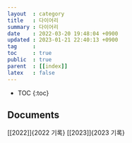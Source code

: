 ```yaml
---
layout  : category 
title   : 다이어리 
summary : 다이어리 
date    : 2022-03-20 19:48:04 +0900
updated : 2023-01-21 22:40:13 +0900
tag     : 
toc     : true
public  : true
parent  : [[index]]
latex   : false
---
```

* TOC
{:toc}

## Documents
[[2022]]{2022 기록}
[[2023]]{2023 기록}

